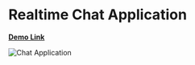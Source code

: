 # Realtime Chat Application

[<b>Demo Link</b>](https://chat-app-jsmastery.netlify.app)


![Chat Application](https://i.ibb.co/vDhx8Md/Whats-App-Image-2021-01-26-at-02-01-43.jpg)

